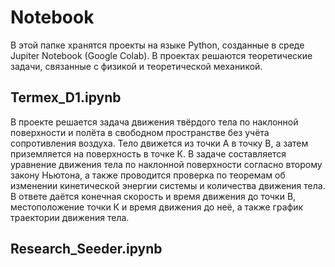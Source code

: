 # Notebook
В этой папке хранятся проекты на языке Python, созданные в среде Jupiter Notebook (Google Colab). В проектах решаются теоретические задачи, связанные с физикой и теоретической механикой.
## Termex_D1.ipynb
В проекте решается задача движения твёрдого тела по наклонной поверхности и полёта в свободном пространстве без учёта сопротивления воздуха. Тело движется из точки А в точку В, а затем приземляется на поверхность в точке К. В задаче составляется уравнение движения тела по наклонной поверхности согласно второму закону Ньютона, а также проводится проверка по теоремам об изменении кинетической энергии системы и количества движения тела. В ответе даётся конечная скорость и время движения до точки В, местоположение точки К и время движения до неё, а также график траектории движения тела.

## Research_Seeder.ipynb
